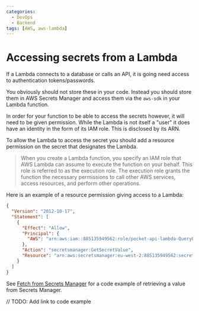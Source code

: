 ```yaml
---
categories:
  - DevOps
  - Backend
tags: [AWS, aws-lambda]
---
```


# Accessing secrets from a Lambda

If a Lambda connects to a database or calls an API, it is going need access to authentication tokens/passwords.

You obviously should not store these in your code. Instead you should store them in AWS Secrets Manager and access them via the `aws-sdk` in your Lambda function.

In order for your function to be able to access the secrets however, it will need to be given permission. While the Lambda is not itself a "user" it does have an identity in the form of its IAM role. This is disclosed by its ARN.

To allow the Lambda to access the secret you should add a resource permission on the secret that designates the Lambda.

> When you create a Lambda function, you specify an IAM role that AWS Lambda can assume to execute the function on your behalf. This role is referred to as the execution role. The execution role grants the function the necessary permissions to call other AWS services, access resources, and perform other operations.

Here is an example of a resource permission giving access to a Lambda:

```json
{
  "Version": "2012-10-17",
  "Statement": [
    {
      "Effect": "Allow",
      "Principal": {
        "AWS": "arn:aws:iam::885135949562:role/pocket-api-lambda-QueryPocketFunctionRole-GY5ZN3RW31KE"
      },
      "Action": "secretsmanager:GetSecretValue",
      "Resource": "arn:aws:secretsmanager:eu-west-2:885135949562:secret:pocket-api-credentials-wEvQMI"
    }
  ]
}
```

See [Fetch from Secrets Manager](/DevOps/AWS/AWS_Lambda/Code_examples/Fetch_from_Secrets_Manager.md) for a code example of retrieving a value from Secrets Manager.

// TODO: Add link to code example
